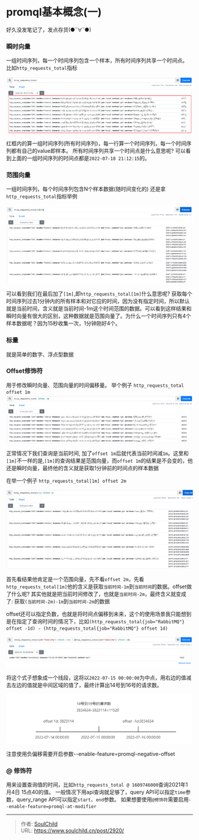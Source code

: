 # promql基本概念(一)

<!--more-->
好久没发笔记了，发点存货(●ˇ∀ˇ●)
### 瞬时向量
一组时间序列，每一个时间序列包含一个样本，所有时间序列共享一个时间点。
比如`http_requests_total`指标

![42009-exx1t4nz5w.png](images/1288747208.png "1288747208")

红框内的算一组时间序列(所有时间序列)，每一行算一个时间序列，每一个时间序列都有自己的value即样本。
所有时间序列共享一个时间点是什么意思呢? 可以看到上面的一组时间序列的时间点都是`2022-07-18 21:12:15`的。


### 范围向量
一组时间序列，每个时间序列包含N个样本数据(随时间变化的)
还是拿`http_requests_total`指标举例

![46134-6267onrxtjw.png](images/1921966074.png "1921966074")

可以看到我们在最后加了`[1m]`,即`http_requests_total[1m]`什么意思呢?
获取每个时间序列过去1分钟内的所有样本和对它应的时间，因为没有指定时间，所以默认就是当前时间，含义就是当前时间-1m这个时间范围的数据。可以看到这样结果和瞬时向量有很大的区别，这种数据就是范围向量了。为什么一个时间序列只有4个样本数据呢？因为15秒收集一次，1分钟刚好4个。

### 标量
就是简单的数字、浮点型数据

### Offset修饰符
用于修改瞬时向量、范围向量的时间偏移量。
举个例子
`http_requests_total offset 1m`
![33556-8u1smsk7a1e.png](images/629642236.png "629642236")

正常情况下我们查询是当前时间,  加了`offset 1m`后就代表当前时间减`1m`。这里和`[1m]`不一样的是,`[1m]`的查询结果是范围向量，而`offset 1m`的结果是不会变的，他还是瞬时向量，最终他的含义就是获取1分钟前的时间点的样本数据

在举一个例子
`http_requests_total[1m] offset 2m`

![78122-gb5xr85alv4.png](images/2981531146.png "2981531146")

首先看结果他肯定是一个范围向量，先不看`offset 2m`，先看`http_requests_total[1m]`他的含义是获取`当前时间-1m`到`当前时间`的数据。offset做了什么呢? 其实他就是把当前时间修改了，也就是`当前时间-2m`，最终含义就变成了:
获取`(当前时间-2m)-1m`到`当前时间-2m`的数据

offset还可以指定负数，也就是将时间点偏移到未来，这个的使用场景我只能想到是在指定了查询时间的情况下，比如`(http_requests_total{job="RabbitMQ"} offset -1d) - (http_requests_total{job="RabbitMQ"} offset 1d)`

![06983-4wset9fq927.png](images/1439280442.png "1439280442")

将这个式子想象成一个线段，这将以`2022-07-15 00:00:00`为中点，用右边的值减去左边的值就是中间区域的值了，最终计算出14号到16号的请求数。

![44501-fblz2hr0ds9.png](images/3022837439.png "3022837439")

注意使用负偏移需要开启参数--enable-feature=promql-negative-offset

### @ 修饰符
用来设置查询值的时间，比如`http_requests_total @ 1609746000`查询2021年1月4日 15点40的值。
一般情况下用api查询就足够了，query API可以指定`time`参数，query_range API可以指定`start`、`end`参数。
如果想要使用`@修饰符`需要启用`--enable-feature=promql-at-modifier`



---

> 作者: [SoulChild](https://www.soulchild.cn)  
> URL: https://www.soulchild.cn/post/2920/  

